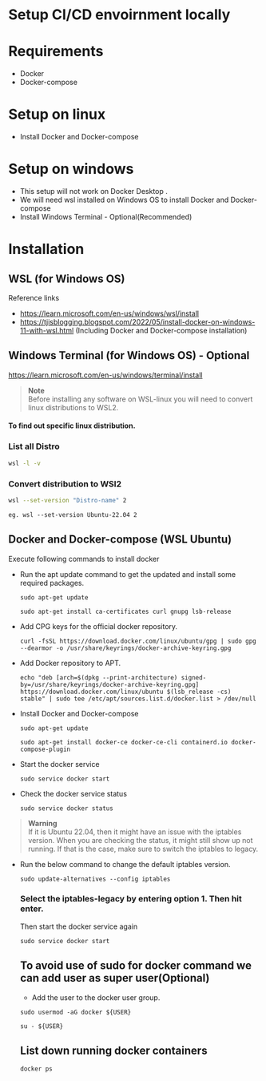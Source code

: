 # Setup CI/CD envoirnment locally
# Requirements
  * Docker 
  * Docker-compose
  
  
# Setup on linux
  * Install Docker and Docker-compose
# Setup on windows
  * This setup will not work on Docker Desktop .
  * We will need wsl installed on Windows OS to install Docker and Docker-compose
  * Install Windows Terminal - Optional(Recommended)
  
# Installation
  ## WSL (for Windows OS)
  Reference links 
  * https://learn.microsoft.com/en-us/windows/wsl/install
  * https://tjisblogging.blogspot.com/2022/05/install-docker-on-windows-11-with-wsl.html (Including Docker and Docker-compose installation)
  ## Windows Terminal (for Windows OS) - Optional
  https://learn.microsoft.com/en-us/windows/terminal/install
  
  > **Note** <br>
  >  Before installing any software on WSL-linux you will need to convert linux distributions to WSL2.
   
   #### To find out specific linux distribution. 
   ### List all Distro <br>
    
   ```bash 
   wsl -l -v
   ```
   
   ### Convert distribution to WSl2 
    
   ```bash
   wsl --set-version "Distro-name" 2
   ```
    
    eg. wsl --set-version Ubuntu-22.04 2
  
  ## Docker and Docker-compose (WSL Ubuntu)
  Execute following commands to install docker
  * Run the apt update command to get the updated and install some required packages.
    ```
    sudo apt-get update
    ```
    ```
    sudo apt-get install ca-certificates curl gnupg lsb-release
    ```
    
  * Add CPG keys for the official docker repository.
    ```
    curl -fsSL https://download.docker.com/linux/ubuntu/gpg | sudo gpg --dearmor -o /usr/share/keyrings/docker-archive-keyring.gpg
    ```
  * Add Docker repository to APT.
    ```
    echo "deb [arch=$(dpkg --print-architecture) signed-by=/usr/share/keyrings/docker-archive-keyring.gpg] https://download.docker.com/linux/ubuntu $(lsb_release -cs)     stable" | sudo tee /etc/apt/sources.list.d/docker.list > /dev/null
    ```
  
  * Install Docker and Docker-compose
    ```
    sudo apt-get update
    ```
    ```
    sudo apt-get install docker-ce docker-ce-cli containerd.io docker-compose-plugin
    ```
  
  * Start the docker service
    ```
    sudo service docker start
    ```
  * Check the docker service status
    ```
    sudo service docker status
    ```
  > **Warning** <br>
  > If it is Ubuntu 22.04, then it might have an issue with the iptables version. When you are checking the status, it might still show up not running. If that is          the case, make sure to switch the iptables to legacy.
  * Run the below command to change the default iptables version.
    ```
    sudo update-alternatives --config iptables
    ```
    ### Select the iptables-legacy by entering option 1. Then hit enter.
    Then start the docker service again <br>
    ```
    sudo service docker start
    ```
    ## To avoid use of sudo for docker command we can add user as super user(Optional)
     * Add the user to the docker user group.
    ```
    sudo usermod -aG docker ${USER}
    ```
    ```
    su - ${USER}
    ```
       
    ## List down running docker containers
    ```
    docker ps
    ```
    
    
